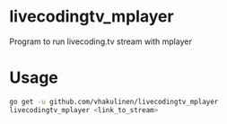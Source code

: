 # livecodingtv_mplayer
Program to run livecoding.tv stream with mplayer

# Usage

```bash
go get -u github.com/vhakulinen/livecodingtv_mplayer
livecodingtv_mplayer <link_to_stream>
```
